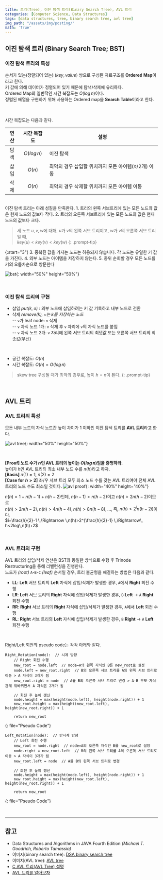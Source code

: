 ```yaml
---
title: 트리(Tree), 이진 탐색 트리(Binary Search Tree), AVL 트리
categories: [Computer Science, Data Structures]
tags: [data structures, tree, binary search tree, avl tree]
img_path: "/assets/img/posting/"
math: 'True'
---
```


## 이진 탐색 트리 (Binary Search Tree; BST)
### 이진 탐색 트리의 특성
순서가 있는(정렬되어 있는) $(key, value)$ 쌍으로 구성된 자료구조를 **Ordered Map**이라고 한다.\
키 값에 의해 데이터가 정렬되어 있기 때문에 탐색/삭제에 유리하다.\
Ordered Map의 일반적인 시간 복잡도는 $O(log\,n)$이다.
<br>
정렬된 배열을 구현하기 위해 사용하는 Ordered map을 **Search Table**이라고 한다.

<br><br>
시간 복잡도는 다음과 같다.

| 연산 | 시간 복잡도 | 설명 |
|:---:|:---:|---|
| 탐색 | $O(log\,n)$ | 이진 탐색 |
| 삽입 | $O(n)$ | 최악의 경우 삽입할 위치까지 모든 아이템($n/2$개) 이동 |
| 삭제 | $O(n)$ | 최악의 경우 삭제할 위치까지 모든 아이템 이동 |

<br>
이진 탐색 트리는 아래 성질을 만족한다.
1. 트리의 왼쪽 서브트리에 있는 모든 노드의 값은 현재 노드의 값보다 작다.
2. 트리의 오른쪽 서브트리에 있는 모든 노드의 값은 현재 노드의 값보다 크다.

> 세 노드 $u, v, w$에 대해, $u$가 $v$의 왼쪽 서브 트리이고, $w$가 $v$의 오른쪽 서브 트리일 때,<br>
> $key(u)<key(v)<key(w)$
{: .prompt-tip}

{:start="3"}
3. 중복된 값을 가지는 노드는 허용되지 않습니다. 각 노드는 유일한 키 값을 가진다.
4. 외부 노드는 아이템을 저장하지 않는다.
5. 중위 순회할 경우 모든 노드를 키의 오름차순으로 방문한다

![bst](2023-06-11-tree_bst.png){: width="50%" height="50%"}

<br>

### 이진 탐색 트리의 구현
* 삽입 *put($k, o$)* : 외부 노드에 삽입하려는 키 값 기록하고 내부 노드로 전환
* 삭제 *remove($k$), `v`는 $k$를 저장하는 노드*\
-- `v`가 leaf node: `v` 삭제\
-- `v` 자식 노드 1개: `v` 삭제 후 `v` 자리에 `v`의 자식 노드를 붙임\
-- `v` 자식 노드 2개: `v` 자리에 왼쪽 서브 트리의 최댓값 또는 오른쪽 서브 트리의 최솟값(우선)

<br>

* 공간 복잡도: $O(n)$
* 시간 복잡도: $O(h)=O(log\,n)$

> skew tree 구성될 때가 최악의 경우로, 높이 $h=n$이 된다.
{: .prompt-tip}

<br>

## AVL 트리
### AVL 트리의 특성
모든 내부 노드의 자식 노드간 높이 차이가 1 이하인 이진 탐색 트리를 **AVL 트리**라고 한다.

![avl tree](2023-06-11-tree_AVL.png){: width="50%" height="50%"}

<br>

**[Proof] 노드 수가 $n$인 AVL 트리의 높이는 $O(log\,n)$임을 증명하라.**\
높이가 $h$인 AVL 트리의 최소 내부 노드 수를 $n(h)$라고 하자.\
**[Basis]** $n(1)=1$, $n(2)=2$\
**[Case for $h>2$]** 좌/우 서브 트리 모두 최소 노드 수를 갖는 AVL 트리여야 전체 AVL 트리의 노드 수도 최소일 것이다.
![avl proof](2023-06-11-tree_avl_proof.jpeg){: width="40%" height="40%"}

$n(h)=1+n(h-1)+n(h-2)$인데, $n(h-1)>n(h-2)$이고 $n(h)>2n(h-2)$이므로\
$n(h)>2n(h-2),\,n(h)>4n(h-4),\,n(h)>8n(h-8),...$, 즉, $n(h)>2^in(h-2i)$이다.\
$i=\frac{h}{2}-1 \,\Rightarrow \,n(h)>2^{\frac{h}{2}-1} \,\Rightarrow\, h<2log\,n(h)+2$

<br>

### AVL 트리의 구현
AVL 트리의 삽입/삭제 연산은 BST와 동일한 방식으로 수행 후 Trinode Restructuring을 통해 리밸런싱을 진행한다.\
노드가 *(root)* `A`-`B`-`C` *(leaf)* 순서일 경우, 트리 불균형을 해결하는 방법은 다음과 같다.

* __LL__: **Left** 서브 트리의 **Left** 자식에 삽입/삭제가 발생한 경우, `A`에서 **Right** 회전 수행
* __LR__: **Left** 서브 트리의 **Right** 자식에 삽입/삭제가 발생한 경우, `B` **Left** → `A` **Right** 회전 수행
* __RR__: **Right** 서브 트리의 **Right** 자식에 삽입/삭제가 발생한 경우, `A`에서 **Left** 회전 수행
* __RL__: **Right** 서브 트리의 **Left** 자식에 삽입/삭제가 발생한 경우, `B` **Right** → `A` **Left** 회전 수행

<br>

Right/Left 회전의 pseudo code는 각각 아래와 같다.

```
Right_Rotation(node):  // 시계 방향
    // Right 회전 수행
    new_root = node.left  // node=A의 왼쪽 자식인 B를 new_root로 설정
    node.left = new_root.right  // B의 오른쪽 서브 트리를 A의 왼쪽 서브 트리로 이동 > A 자식이 3개가 됨
    new_root.right = node  // A를 B의 오른쪽 서브 트리로 변경 > A-B 부모-자식 관계 뒤바뀌면서 A 자식은 2개가 됨
    
    // 회전 후 높이 갱신
    node.height = max(height(node.left), height(node.right)) + 1
    new_root.height = max(height(new_root.left), height(new_root.right)) + 1
    
    return new_root
```
{: file="Pseudo Code"}

```
Left_Rotation(node):  // 반시계 방향
    // Left 회전 수행
    new_root = node.right  // node=A의 오른쪽 자식인 B를 new_root로 설정
    node.right = new_root.left  // B의 왼쪽 서브 트리를 A의 오른쪽 서브 트리로 이동 > A 자식이 3개가 됨
    new_root.left = node  // A를 B의 왼쪽 서브 트리로 변경
    
    // 회전 후 높이 갱신
    node.height = max(height(node.left), height(node.right)) + 1
    new_root.height = max(height(new_root.left), height(new_root.right)) + 1
    
    return new_root
```
{: file="Pseudo Code"}

<br>

---

## 참고
* Data Structures and Algorithms in JAVA Fourth Edition *(Michael T. Goodrich, Roberto Tamassia)*
* 이미지(binary search tree): [DSA binary search tree](https://commons.wikimedia.org/wiki/File:Dsa_binary_search_tree.svg)
* 이미지(AVL tree): [AVL tree](https://commons.wikimedia.org/wiki/File:AVLtree.png)
* [C AVL 트리(AVL Tree) 설명](https://srdeveloper.tistory.com/28)
* [AVL 트리를 알아보자](https://velog.io/@soonbee/AVL-Tree를-알아보자)
